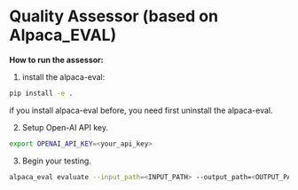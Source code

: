 # Quality Assessor (based on Alpaca_EVAL)

**How to run the assessor:** 
1. install the alpaca-eval:
   
```bash
pip install -e .
```
if you install alpaca-eval before, you need first uninstall the alpaca-eval.

2. Setup Open-AI API key.
```bash
export OPENAI_API_KEY=<your_api_key>
```
3. Begin your testing.
```bash
alpaca_eval evaluate --input_path=<INPUT_PATH> --output_path=<OUTPUT_PATH> --annotators_config=YOUR_ANNOTATOR
```
